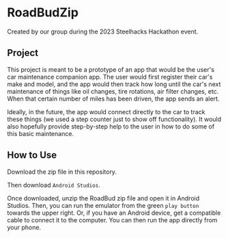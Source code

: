 # RoadBudZip  
Created by our group during the 2023 Steelhacks Hackathon event. 

## Project
This project is meant to be a prototype of an app that would be the user's car maintenance companion app. The user would first register their car's make and model, and the app would then track how long until the car's next maintenance of things like oil changes, tire rotations, air filter changes, etc. When that certain number of miles has been driven, the app sends an alert.

Ideally, in the future, the app would connect directly to the car to track these things (we used a step counter just to show off functionality). It would also hopefully provide step-by-step help to the user in how to do some of this basic maintenance.

## How to Use

Download the zip file in this repository.    

Then download `Android Studios`.  

Once downloaded, unzip the RoadBud zip file and open it in Android Studios. Then, you can run the emulator from the green `play button` towards the upper right. Or, if you have an Android device, get a compatible cable to connect it to the computer. You can then run the app directly from your phone.
